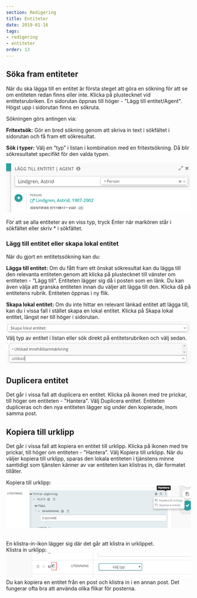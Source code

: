```yaml
---
section: Redigering
title: Entiteter
date: 2019-01-16
tags:
- redigering
- entiteter
order: 13
---
```


## Söka fram entiteter
När du ska lägga till en entitet är första steget att göra en sökning för att se om entiteten redan finns eller inte. Klicka på plustecknet vid entitetsrubriken. En sidorutan öppnas till höger - "Lägg till entitet/Agent". Högst upp i sidorutan finns en sökruta. 

Sökningen görs antingen via:

**Fritextsök:**  Gör en bred sökning genom att skriva in text i sökfältet i sidorutan och få fram ett sökresultat.

**Sök i typer:** Välj en “typ” i listan i kombination med en fritextsökning. Då blir sökresultatet specifikt för den valda typen.  
<br>
![Länka till entitet](lankaentitet.png)  

För att se alla entiteter av en viss typ, tryck Enter när markören står i sökfältet eller skriv * i sökfältet.  

### Lägg till entitet eller skapa lokal entitet
När du gjort en entitetssökning kan du: 

**Lägga till entitet:**
Om du fått fram ett önskat sökresultat kan du lägga till den relevanta entiteten genom att klicka på plustecknet till vänster om entiteten - “Lägg till". Entiteten lägger sig då i posten som en länk. Du kan även välja att granska entiteten innan du väljer att lägga till den. Klicka då på entitetens rubrik. Entiteten öppnas i ny flik.  

**Skapa lokal entitet:**
Om du inte hittar en relevant länkad entitet att lägga till, kan du i vissa fall i stället skapa en lokal entitet. Klicka på Skapa lokal entitet, längst ner till höger i sidorutan.
![Lokal entitet steg 1](lokalentitet1.png)
<br>
Välj typ av entitet i listan eller sök direkt på entitetsrubriken och välj sedan.
![Lokal entitet steg 2](lokalentitet2.png)

## Duplicera entitet
Det går i vissa fall att duplicera en entitet. Klicka på ikonen med tre prickar, till höger om entiteten - "Hantera". Välj Duplicera entitet. Entiteten dupliceras och den nya entiteten lägger sig under den kopierade, inom samma post.

## Kopiera till urklipp
Det går i vissa fall att kopiera en entitet till urklipp. Klicka på ikonen med tre prickar, till höger om entiteten - "Hantera". Välj Kopiera till urklipp. När du väljer kopiera till urklipp, sparas den lokala entiteten i tjänstens minne samtidigt som tjänsten känner av var entiteten kan klistras in, där formatet tillåter.

Kopiera till urklipp:  
![Kopiera till urklipp](kopieraurklipp.png)
<br><br>

 En klistra-in-ikon lägger sig där det går att klistra in urklippet.  
Klistra in urklipp:  
![Klistra in urklipp](klistraurklipp.png)
<br>
Du kan kopiera en entitet från en post och klistra in i en annan post. Det fungerar ofta bra att använda olika flikar för posterna.  
